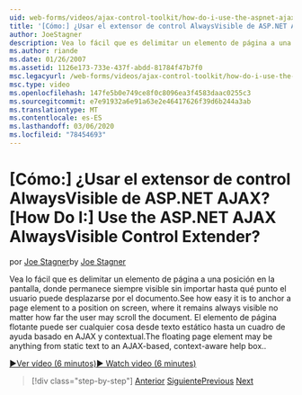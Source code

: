 ```yaml
---
uid: web-forms/videos/ajax-control-toolkit/how-do-i-use-the-aspnet-ajax-alwaysvisible-control-extender
title: '[Cómo:] ¿Usar el extensor de control AlwaysVisible de ASP.NET AJAX? | Microsoft Docs'
author: JoeStagner
description: Vea lo fácil que es delimitar un elemento de página a una posición en la pantalla, donde permanece siempre visible sin importar hasta qué punto el usuario puede desplazarse por el documento. ...
ms.author: riande
ms.date: 01/26/2007
ms.assetid: 1126e173-733e-437f-abdd-81784f47b7f0
msc.legacyurl: /web-forms/videos/ajax-control-toolkit/how-do-i-use-the-aspnet-ajax-alwaysvisible-control-extender
msc.type: video
ms.openlocfilehash: 147fe5b0e749ce8f0c8096ea3f4583daac0255c3
ms.sourcegitcommit: e7e91932a6e91a63e2e46417626f39d6b244a3ab
ms.translationtype: MT
ms.contentlocale: es-ES
ms.lasthandoff: 03/06/2020
ms.locfileid: "78454693"
---
```

# <a name="how-do-i-use-the-aspnet-ajax-alwaysvisible-control-extender"></a><span data-ttu-id="7d06d-105">[Cómo:] ¿Usar el extensor de control AlwaysVisible de ASP.NET AJAX?</span><span class="sxs-lookup"><span data-stu-id="7d06d-105">[How Do I:] Use the ASP.NET AJAX AlwaysVisible Control Extender?</span></span>

<span data-ttu-id="7d06d-106">por [Joe Stagner](https://github.com/JoeStagner)</span><span class="sxs-lookup"><span data-stu-id="7d06d-106">by [Joe Stagner](https://github.com/JoeStagner)</span></span>

<span data-ttu-id="7d06d-107">Vea lo fácil que es delimitar un elemento de página a una posición en la pantalla, donde permanece siempre visible sin importar hasta qué punto el usuario puede desplazarse por el documento.</span><span class="sxs-lookup"><span data-stu-id="7d06d-107">See how easy it is to anchor a page element to a position on screen, where it remains always visible no matter how far the user may scroll the document.</span></span> <span data-ttu-id="7d06d-108">El elemento de página flotante puede ser cualquier cosa desde texto estático hasta un cuadro de ayuda basado en AJAX y contextual.</span><span class="sxs-lookup"><span data-stu-id="7d06d-108">The floating page element may be anything from static text to an AJAX-based, context-aware help box..</span></span>

[<span data-ttu-id="7d06d-109">&#9654;Ver vídeo (6 minutos)</span><span class="sxs-lookup"><span data-stu-id="7d06d-109">&#9654; Watch video (6 minutes)</span></span>](https://channel9.msdn.com/Blogs/ASP-NET-Site-Videos/how-do-i-use-the-aspnet-ajax-alwaysvisible-control-extender)

> [!div class="step-by-step"]
> <span data-ttu-id="7d06d-110">[Anterior](how-do-i-use-the-aspnet-ajax-modalpopup-extender-control.md)
> [Siguiente](how-do-i-use-the-aspnet-ajax-accordion-control.md)</span><span class="sxs-lookup"><span data-stu-id="7d06d-110">[Previous](how-do-i-use-the-aspnet-ajax-modalpopup-extender-control.md)
[Next](how-do-i-use-the-aspnet-ajax-accordion-control.md)</span></span>
